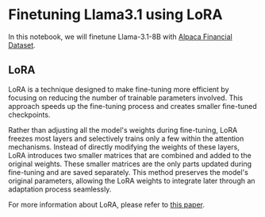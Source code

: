 # Finetuning Llama3.1 using LoRA 
In this notebook, we will finetune Llama-3.1-8B with [Alpaca Financial Dataset](https://huggingface.co/datasets/poornima9348/finance-alpaca-1k-test). 

## LoRA
LoRA is a technique designed to make fine-tuning more efficient by focusing on reducing the number of trainable parameters involved. This approach speeds up the fine-tuning process and creates smaller fine-tuned checkpoints.

Rather than adjusting all the model's weights during fine-tuning, LoRA freezes most layers and selectively trains only a few within the attention mechanisms. Instead of directly modifying the weights of these layers, LoRA introduces two smaller matrices that are combined and added to the original weights. These smaller matrices are the only parts updated during fine-tuning and are saved separately. This method preserves the model's original parameters, allowing the LoRA weights to integrate later through an adaptation process seamlessly.

For more information about LoRA, please refer to [this paper](https://arxiv.org/abs/2106.09685).
